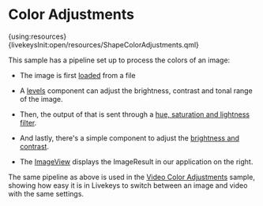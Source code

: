 # Color Adjustments

{using:resources}
{livekeysInit:open/resources/ShapeColorAdjustments.qml}


This sample has a pipeline set up to process the colors of an image:

 * The image is first [loaded]({livekeys-hover:livekeys://open/resources/ColorAdjustmentsHighlight.qml#loading;livekeys://open/resources/ColorAdjustmentsRemoveHighlight.qml#loading}) from a file

 * A [levels]({livekeys-hover:livekeys://open/resources/ColorAdjustmentsHighlight.qml#levels;livekeys://open/resources/ColorAdjustmentsRemoveHighlight.qml#levels})  component can adjust the brightness, contrast and tonal range of the image.

 * Then, the output of that is sent through a [hue, saturation and lightness filter]({livekeys-hover:livekeys://open/resources/ColorAdjustmentsHighlight.qml#hsl;livekeys://open/resources/ColorAdjustmentsRemoveHighlight.qml#hsl}).

 * And lastly, there's a simple component to adjust the [brightness and contrast]({livekeys-hover:livekeys://open/resources/ColorAdjustmentsHighlight.qml#brightness-and-contrast;livekeys://open/resources/ColorAdjustmentsRemoveHighlight.qml#brightness-and-contrast}).

 * The [ImageView]({livekeys-hover:livekeys://open/resources/ColorAdjustmentsHighlight.qml#imageview;livekeys://open/resources/ColorAdjustmentsRemoveHighlight.qml#imageview}) displays the ImageResult in our application on the right.

The same pipeline as above is used in the [Video Color Adjustments](livekeys://open-project/lcvcore/samples/videocoloradjustments) sample, showing how
easy it is in Livekeys to switch between an image and video with the same settings.
